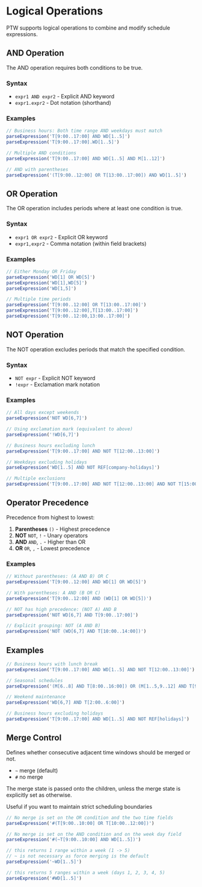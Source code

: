 # Logical Operations

PTW supports logical operations to combine and modify schedule expressions.

## AND Operation

The AND operation requires both conditions to be true.

### Syntax

- `expr1 AND expr2` - Explicit AND keyword
- `expr1.expr2` - Dot notation (shorthand)

### Examples

```typescript
// Business hours: Both time range AND weekdays must match
parseExpression('T[9:00..17:00] AND WD[1..5]')
parseExpression('T[9:00..17:00].WD[1..5]')

// Multiple AND conditions
parseExpression('T[9:00..17:00] AND WD[1..5] AND M[1..12]')

// AND with parentheses
parseExpression('(T[9:00..12:00] OR T[13:00..17:00]) AND WD[1..5]')
```

## OR Operation

The OR operation includes periods where at least one condition is true.

### Syntax

- `expr1 OR expr2` - Explicit OR keyword
- `expr1,expr2` - Comma notation (within field brackets)

### Examples

```typescript
// Either Monday OR Friday
parseExpression('WD[1] OR WD[5]')
parseExpression('WD[1],WD[5]')
parseExpression('WD[1,5]')

// Multiple time periods
parseExpression('T[9:00..12:00] OR T[13:00..17:00]')
parseExpression('T[9:00..12:00],T[13:00..17:00]')
parseExpression('T[9:00..12:00,13:00..17:00]')
```

## NOT Operation

The NOT operation excludes periods that match the specified condition.

### Syntax

- `NOT expr` - Explicit NOT keyword
- `!expr` - Exclamation mark notation

### Examples

```typescript
// All days except weekends
parseExpression('NOT WD[6,7]')

// Using exclamation mark (equivalent to above)
parseExpression('!WD[6,7]')

// Business hours excluding lunch
parseExpression('T[9:00..17:00] AND NOT T[12:00..13:00]')

// Weekdays excluding holidays
parseExpression('WD[1..5] AND NOT REF[company-holidays]')

// Multiple exclusions
parseExpression('T[9:00..17:00] AND NOT T[12:00..13:00] AND NOT T[15:00..15:15]')
```

## Operator Precedence

Precedence from highest to lowest:

1. **Parentheses** `()` - Highest precedence
2. **NOT** `NOT`, `!` - Unary operators
3. **AND** `AND`, `.` - Higher than OR
4. **OR** `OR`, `,` - Lowest precedence

### Examples

```typescript
// Without parentheses: (A AND B) OR C
parseExpression('T[9:00..12:00] AND WD[1] OR WD[5]')

// With parentheses: A AND (B OR C)
parseExpression('T[9:00..12:00] AND (WD[1] OR WD[5])')

// NOT has high precedence: (NOT A) AND B
parseExpression('NOT WD[6,7] AND T[9:00..17:00]')

// Explicit grouping: NOT (A AND B)
parseExpression('NOT (WD[6,7] AND T[10:00..14:00])')
```

## Examples

```typescript
// Business hours with lunch break
parseExpression('T[9:00..17:00] AND WD[1..5] AND NOT T[12:00..13:00]')

// Seasonal schedules
parseExpression('(M[6..8] AND T[8:00..16:00]) OR (M[1..5,9..12] AND T[9:00..17:00])')

// Weekend maintenance
parseExpression('WD[6,7] AND T[2:00..6:00]')

// Business hours excluding holidays
parseExpression('T[9:00..17:00] AND WD[1..5] AND NOT REF[holidays]')
```

## Merge Control

Defines whether consecutive adjacent time windows should be merged or not.

- `~` merge (default)
- `#` no merge

The merge state is passed onto the children, unless the merge state is explicitly set as otherwise.

Useful if you want to maintain strict scheduling boundaries

```typescript
// No merge is set on the OR condition and the two time fields
parseExpression('#(T[9:00..10:00] OR T[10:00..12:00])')

// No merge is set on the AND condition and on the week day field
parseExpression('#(~T[9:00..10:00] AND WD[1..5])')
```

```typescript
// this returns 1 range within a week (1 -> 5)
// ~ is not necessary as force merging is the default
parseExpression('~WD[1..5]')

// this returns 5 ranges within a week (days 1, 2, 3, 4, 5)
parseExpression('#WD[1..5]')
```
